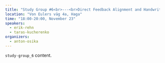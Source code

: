 ```yaml
---
title: "Study Group #6<br>---<br>Direct Feedback Alignment and Handwriting Recognition"
location: "Von Eulers väg 4a, Haga"
time: "18:00-20:00, November 23"
speakers:
  - erik-rehn
  - taras-kucherenko
organizers:
  - anton-osika
---
```

`study-group_6` content.
